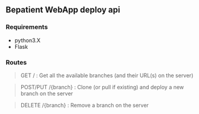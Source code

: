 ## Bepatient WebApp deploy api

### Requirements

- python3.X
- Flask

### Routes

> GET / : Get all the available branches (and their URL(s) on the server)
    
> POST/PUT /{branch} : Clone (or pull if existing) and deploy a new branch on the server
    
> DELETE /{branch} : Remove a branch on the server